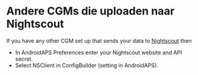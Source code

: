 # Andere CGMs die uploaden naar Nightscout

If you have any other CGM set up that sends your data to [Nightscout](https://nightscout.github.io/) then

-   In AndroidAPS Preferences enter your Nightscout website and API secret.
-   Select NSClient in ConfigBuilder (setting in AndroidAPS).
